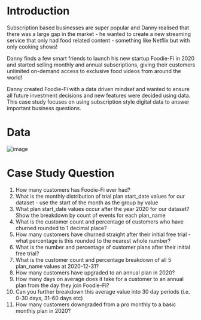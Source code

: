 # Introduction

Subscription based businesses are super popular and Danny realised that there was a large gap in the market - he wanted to create a new streaming service that only had food related content - something like Netflix but with only cooking shows!

Danny finds a few smart friends to launch his new startup Foodie-Fi in 2020 and started selling monthly and annual subscriptions, giving their customers unlimited on-demand access to exclusive food videos from around the world!

Danny created Foodie-Fi with a data driven mindset and wanted to ensure all future investment decisions and new features were decided using data. This case study focuses on using subscription style digital data to answer important business questions.

# Data
![image](https://github.com/ththaaoo/8-week-SQL-challenge/assets/130723296/66b77ce7-fd9c-410f-b8b2-348d1a234235)

# Case Study Question
1. How many customers has Foodie-Fi ever had?
1. What is the monthly distribution of trial plan start_date values for our dataset - use the start of the month as the group by value
1. What plan start_date values occur after the year 2020 for our dataset? Show the breakdown by count of events for each plan_name
1. What is the customer count and percentage of customers who have churned rounded to 1 decimal place?
1. How many customers have churned straight after their initial free trial - what percentage is this rounded to the nearest whole number?
1. What is the number and percentage of customer plans after their initial free trial?
1. What is the customer count and percentage breakdown of all 5 plan_name values at 2020-12-31?
1. How many customers have upgraded to an annual plan in 2020?
1. How many days on average does it take for a customer to an annual plan from the day they join Foodie-Fi?
1. Can you further breakdown this average value into 30 day periods (i.e. 0-30 days, 31-60 days etc)
1. How many customers downgraded from a pro monthly to a basic monthly plan in 2020?

